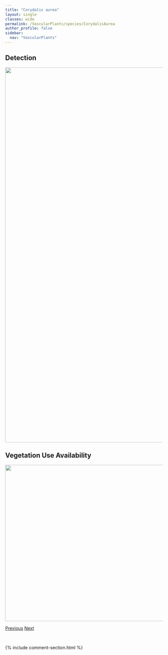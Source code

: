 ```yaml
---
title: "Corydalis aurea"
layout: single
classes: wide
permalink: /VascularPlants/species/CorydalisAurea
author_profile: false
sidebar:
  nav: "VascularPlants"
---
```


<h2>Detection</h2>

<a href="https://drive.google.com/uc?export=view&id=1sWy4lqMZGli7Q2-oFiu9J1l5PmyM90F6">
<img src="https://drive.google.com/uc?export=view&id=1sWy4lqMZGli7Q2-oFiu9J1l5PmyM90F6" height = "1200" width = "800">
</a>


<h2>Vegetation Use Availability</h2>

<a href="https://drive.google.com/uc?export=view&id=124xZfIzSfMDCVgD3zQsrKjMOcWbHEi_H">
<img src="https://drive.google.com/uc?export=view&id=124xZfIzSfMDCVgD3zQsrKjMOcWbHEi_H" height = "500" width = "1000">
</a>


<a href="/DevelopmentWebsite/VascularPlants/species/CornusSericea" class="pagination--pager" title="Cornus sericea">Previous</a> <a href="/DevelopmentWebsite/VascularPlants/species/CorylusCornuta" class="pagination--pager" title="Corylus cornuta">Next</a>

<p>&nbsp;</p>

{% include comment-section.html %}
